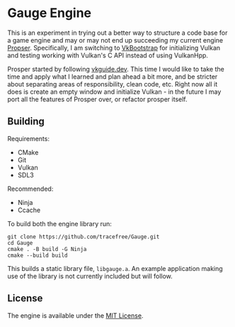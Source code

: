 # Gauge Engine

This is an experiment in trying out a better way to structure a code base for a game engine and may or may not end up succeeding my current engine [Propser](https://github.com/tracefree/prosper). Specifically, I am switching to [VkBootstrap](https://github.com/charles-lunarg/vk-bootstrap) for initializing Vulkan and testing working with Vulkan's C API instead of using VulkanHpp.

Prosper started by following [vkguide.dev](https://vkguide.dev/). This time I would like to take the time and apply what I learned and plan ahead a bit more, and be stricter about separating areas of responsibility, clean code, etc. Right now all it does is create an empty window and initialize Vulkan - in the future I may port all the features of Prosper over, or refactor prosper itself.

## Building

Requirements:
- CMake
- Git
- Vulkan
- SDL3

Recommended:
- Ninja
- Ccache

To build both the engine library run:

```
git clone https://github.com/tracefree/Gauge.git
cd Gauge
cmake . -B build -G Ninja
cmake --build build
```
This builds a static library file, `libgauge.a`. An example application making use of the library is not currently included but will follow.

## License

The engine is available under the [MIT License](LICENSE.md).
